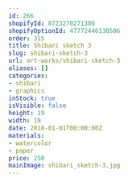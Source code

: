 ```yaml
---
id: 266
shopifyId: 8723270271306
shopifyOptionId: 47772446130506
order: 315
title: Shibari sketch 3
slug: shibari-sketch-3
url: art-works/shibari-sketch-3
aliases: []
categories:
- shibari
- graphics
inStock: true
isVisible: false
height: 19
width: 19
date: 2018-01-01T00:00:00Z
materials:
- watercolor
- paper
price: 250
mainImage: shibari_sketch-3.jpg
---
```

